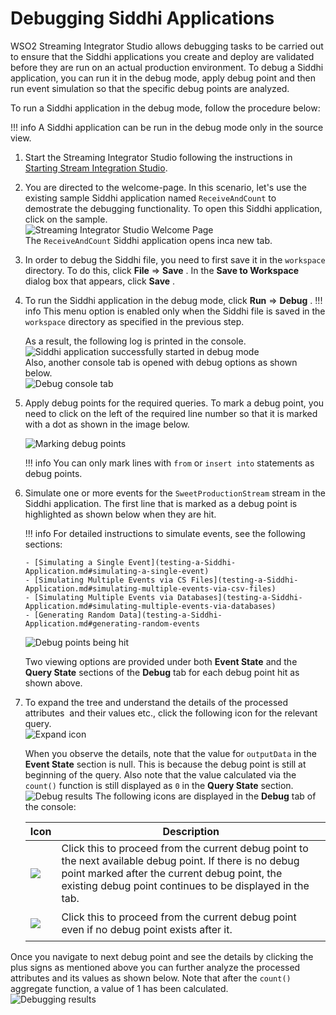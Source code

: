 # Debugging Siddhi Applications

WSO2 Streaming Integrator Studio allows debugging tasks to be carried out to
ensure that the Siddhi applications you create and deploy are validated
before they are run on an actual production environment. To debug a
Siddhi application, you can run it in the debug mode, apply debug point
and then run event simulation so that the specific debug points are
analyzed.

To run a Siddhi application in the debug mode, follow the procedure
below:

!!! info
    A Siddhi application can be run in the debug mode only in the source
    view.


1.  Start the Streaming Integrator Studio following the instructions in
    [Starting Stream Integration Studio](streaming-integrator-studio-overview.md#Starting-Streaming-Integration-Studio).  
2.  You are directed to the welcome-page. In this scenario, let's use
    the existing sample Siddhi application named
    `ReceiveAndCount` to demostrate the debugging
    functionality. To open this Siddhi application, click on the
    sample.  
    ![Streaming Integrator Studio Welcome Page](../images/Debugging-Siddhi-Applications/Stream_Processor_Studio_Welcome_Page.png)  
    The `ReceiveAndCount` Siddhi application opens inca new tab.
3.  In order to debug the Siddhi file, you need to first save it in the
    `workspace` directory. To do this, click **File**
    =\> **Save** . In the **Save to Workspace** dialog box that appears,
    click **Save** .
4.  To run the Siddhi application in the debug mode, click **Run** =\>
    **Debug** .
    !!! info
        This menu option is enabled only when the Siddhi file is saved in the `workspace` directory as 
        specified in the previous step.
    
    As a result, the following log is printed in the console.  
    ![Siddhi application successfully started in debug mode](../images/Debugging-Siddhi-Applications/Debug-Mode-Console-Message.png)  
    Also, another console tab is opened with debug options as shown
    below.  
    ![Debug console tab](../images/Debugging-Siddhi-Applications/Console_Tab.png)  

5.  Apply debug points for the required queries. To mark a debug point,
    you need to click on the left of the required line number so that it
    is marked with a dot as shown in the image below.

    ![Marking debug points](../images/Debugging-Siddhi-Applications/Debug-Points.png)

    !!! info
        You can only mark lines with `from` or `insert into` statements as debug points.
    

6.  Simulate one or more events for the `SweetProductionStream` stream in the Siddhi
    application. The first line that is marked as a debug point is highlighted as shown below when
     they are hit.

    !!! info
        For detailed instructions to simulate events, see the following
        sections:
    
        - [Simulating a Single Event](testing-a-Siddhi-Application.md#simulating-a-single-event)
        - [Simulating Multiple Events via CS Files](testing-a-Siddhi-Application.md#simulating-multiple-events-via-csv-files)
        - [Simulating Multiple Events via Databases](testing-a-Siddhi-Application.md#simulating-multiple-events-via-databases)
        - [Generating Random Data](testing-a-Siddhi-Application.md#generating-random-events
    
    ![Debug points being hit](../images/Debugging-Siddhi-Applications/Hitting-Debug-Points.png)

    Two viewing options are provided under both **Event State** and the
    **Query State** sections of the **Debug** tab for each debug point
    hit as shown above.

7.  To expand the tree and understand the details of the processed
    attributes  and their values etc., click the following icon for the
    relevant query.  
    ![Expand icon](../images/Debugging-Siddhi-Applications/Expand-Icon.png)

    When you observe the details, note that the value for
    `outputData` in the **Event State** section is
    null. This is because the debug point is still at beginning of the
    query. Also note that the value calculated via the
    `count()` function is still displayed as
    `0` in the **Query State** section.  
    ![Debug results](../images/Debugging-Siddhi-Applications/Debug-Results.png) 
    The following icons are displayed in the **Debug** tab of the
    console:

    <table>
    <thead>
    <tr class="header">
    <th>Icon</th>
    <th>Description</th>
    </tr>
    </thead>
    <tbody>
    <tr class="odd">
    <td><div class="content-wrapper">
    <p><img src="../../images/Debugging-Siddhi-Applications/Resume.png" /></p>
    </div></td>
    <td>Click this to proceed from the current debug point to the next available debug point. If there is no debug point marked after the current debug point, the existing debug point continues to be displayed in the tab.</td>
    </tr>
    <tr class="even">
    <td><div class="content-wrapper">
    <p><img src="../../images/Debugging-Siddhi-Applications/Step_Over.png" /></p>
    </div></td>
    <td>Click this to proceed from the current debug point even if no debug point exists after it.</td>
    </tr>
    </tbody>
    </table>

      

   Once you navigate to next debug point and see the details by clicking the plus signs as mentioned
    above you can further analyze the processed attributes and its values as shown below. Note that
    after the `count()` aggregate function, a value of 1 has been
    calculated.  
    ![Debugging results](../images/Debugging-Siddhi-Applications/Debug-Results-2.png)
